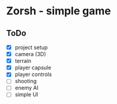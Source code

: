 # Zorsh - simple game

## ToDo
- [x] project setup
- [x] camera (3D)
- [x] terrain
- [x] player capsule
- [x] player controls
- [ ] shooting
- [ ] enemy AI
- [ ] simple UI
